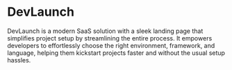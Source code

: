 # DevLaunch

DevLaunch is a modern SaaS solution with a sleek landing page that simplifies project setup by streamlining the entire process. It empowers developers to effortlessly choose the right environment, framework, and language, helping them kickstart projects faster and without the usual setup hassles.
